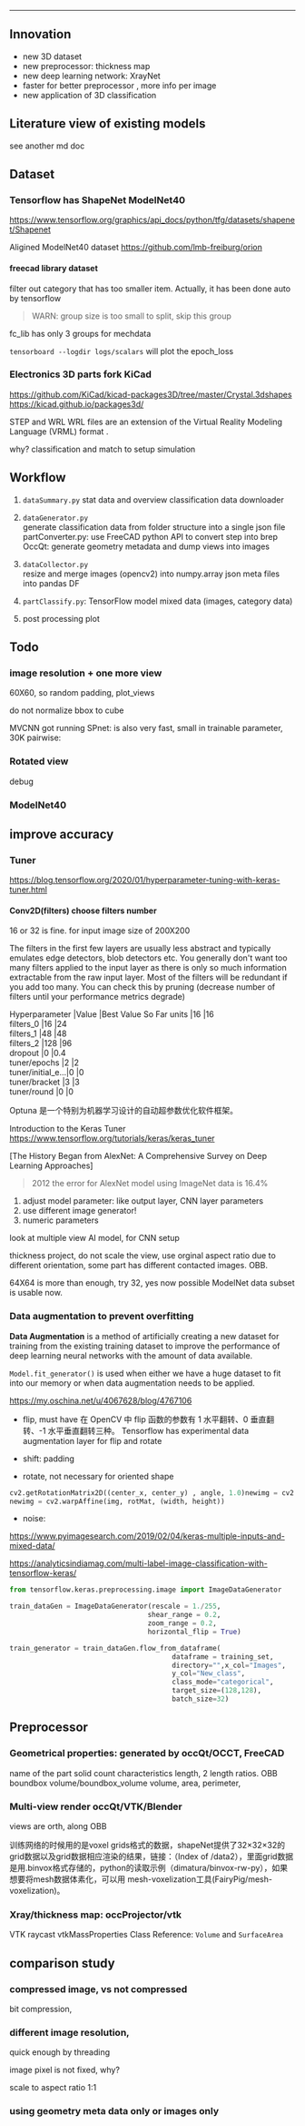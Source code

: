 


---

## Innovation
+ new 3D dataset
+ new preprocessor: thickness map
+ new deep learning network:  XrayNet
+ faster for better preprocessor , more info per image
+ new application of 3D classification

## Literature view of existing models


see another md doc

## Dataset

### Tensorflow has ShapeNet ModelNet40

https://www.tensorflow.org/graphics/api_docs/python/tfg/datasets/shapenet/Shapenet

Aligined ModelNet40 dataset
https://github.com/lmb-freiburg/orion

#### freecad library dataset
filter out category that has too smaller item. Actually, it has been done auto by tensorflow
> WARN: group size is too small to split, skip this group

fc_lib has only 3 groups for mechdata

`tensorboard --logdir logs/scalars`  will plot the epoch_loss 

### Electronics 3D parts fork KiCad

https://github.com/KiCad/kicad-packages3D/tree/master/Crystal.3dshapes
https://kicad.github.io/packages3d/

STEP and WRL
WRL files are an extension of the Virtual Reality Modeling Language (VRML) format .

why? classification and match to setup simulation



## Workflow

1. `dataSummary.py`  stat data and overview classification
    data downloader 
    
2. `dataGenerator.py`  
   generate classification data from folder structure into a single json file
   partConverter.py: use FreeCAD python API to convert step into brep
   OccQt: generate geometry metadata and dump views into images

3. `dataCollector.py`  
   resize and merge images (opencv2) into numpy.array 
   json meta files into pandas DF

4. `partClassify.py`: TensorFlow model mixed data (images, category data)

5. post processing plot

## Todo

### image resolution + one more view
60X60, so random padding, 
plot_views

do not normalize bbox to cube


MVCNN got running
SPnet:  is also very fast, small in trainable parameter, 30K
pairwise: 

### Rotated view

debug

### ModelNet40

## improve accuracy

### Tuner

https://blog.tensorflow.org/2020/01/hyperparameter-tuning-with-keras-tuner.html

#### Conv2D(filters) choose filters number

[](https://stackoverflow.com/questions/52447345/choosing-conv2d-filters-value-to-start-off-with/52448264)
16 or 32 is fine.  for input image size of 200X200

The filters in the first few layers are usually less abstract and typically emulates edge detectors, blob detectors etc. You generally don't want too many filters applied to the input layer as there is only so much information extractable from the raw input layer. Most of the filters will be redundant if you add too many. You can check this by pruning (decrease number of filters until your performance metrics degrade)


Hyperparameter    |Value             |Best Value So Far 
units             |16                |16                
filters_0         |16                |24                
filters_1         |48                |48                
filters_2         |128               |96                
dropout           |0                 |0.4               
tuner/epochs      |2                 |2                 
tuner/initial_e...|0                 |0                 
tuner/bracket     |3                 |3                 
tuner/round       |0                 |0     


Optuna 是一个特别为机器学习设计的自动超参数优化软件框架。

Introduction to the Keras Tuner
https://www.tensorflow.org/tutorials/keras/keras_tuner


[The History Began from AlexNet: A Comprehensive Survey on Deep Learning Approaches]
> 2012 the error for AlexNet model using ImageNet data is 16.4%

1. adjust model parameter: like output layer, CNN layer parameters
2. use different image generator!
3. numeric parameters


look at multiple view AI model, for CNN setup

thickness project,  do not scale the view, use orginal aspect ratio
due to different orientation, some part has different contacted images.
OBB. 

64X64 is more than enough, try 32, yes now possible
ModelNet data subset is usable now. 


### Data augmentation to prevent overfitting 

**Data Augmentation** is a method of artificially creating a new dataset for training from the existing training dataset to improve the performance of deep learning neural networks with the amount of data available.

`Model.fit_generator()` is used when either we have a huge dataset to fit into our memory or when data augmentation needs to be applied.

https://my.oschina.net/u/4067628/blog/4767106
+ flip,  must have
在 OpenCV 中 flip 函数的参数有 1 水平翻转、0 垂直翻转、-1 水平垂直翻转三种。 
Tensorflow has experimental data augmentation layer for flip and rotate

+ shift: padding

+ rotate,  not necessary for oriented shape
```py
cv2.getRotationMatrix2D((center_x, center_y) , angle, 1.0)newimg = cv2.warpAffine(img, rotMat, (width, height))
newimg = cv2.warpAffine(img, rotMat, (width, height))
```
+ noise:


https://www.pyimagesearch.com/2019/02/04/keras-multiple-inputs-and-mixed-data/

https://analyticsindiamag.com/multi-label-image-classification-with-tensorflow-keras/
```py
from tensorflow.keras.preprocessing.image import ImageDataGenerator

train_dataGen = ImageDataGenerator(rescale = 1./255,
                                  shear_range = 0.2,
                                  zoom_range = 0.2,
                                  horizontal_flip = True)

train_generator = train_dataGen.flow_from_dataframe(
                                        dataframe = training_set,
                                        directory="",x_col="Images",
                                        y_col="New_class",
                                        class_mode="categorical",
                                        target_size=(128,128),
                                        batch_size=32)
```

## Preprocessor

### Geometrical properties: generated by occQt/OCCT, FreeCAD
name of the part
solid count
characteristics length, 2 length ratios. OBB  boundbox
volume/boundbox_volume
volume, area, perimeter,

### Multi-view render occQt/VTK/Blender


views are orth, along OBB


训练网络的时候用的是voxel grids格式的数据，shapeNet提供了32×32×32的grid数据以及grid数据相应渲染的结果，链接：（Index of /data2），里面grid数据是用.binvox格式存储的，python的读取示例（dimatura/binvox-rw-py），如果想要将mesh数据体素化，可以用 mesh-voxelization工具(FairyPig/mesh-voxelization)。

### Xray/thickness map: occProjector/vtk

VTK raycast
vtkMassProperties Class Reference:  `Volume` and `SurfaceArea`


## comparison study

### compressed image, vs not compressed

bit compression, 


### different image resolution, 

quick enough by threading

image pixel is not fixed, why?

scale to aspect ratio 1:1

### using geometry meta data only or images only



